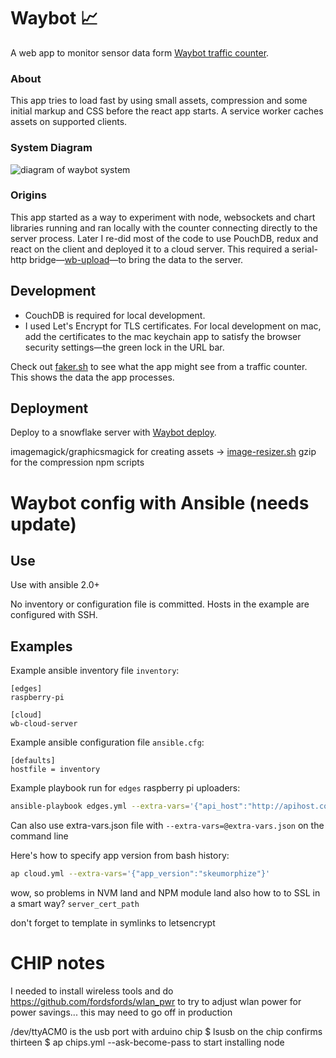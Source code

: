 # Waybot 📈

A web app to monitor sensor data form [Waybot traffic counter](https://github.com/johnelliott/wb-counter).

### About
This app tries to load fast by using small assets, compression and some initial markup and CSS before the react app starts. A service worker caches assets on supported clients.

### System Diagram
![diagram of waybot system](https://github.com/johnelliott/wb-web/blob/master/2016-system.jpeg "Waybot system 2016")

### Origins
This app started as a way to experiment with node, websockets and chart libraries running  and ran locally with the counter connecting directly to the server process. Later I re-did most of the code to use PouchDB, redux and react on the client and deployed it to a cloud server. This required a serial-http bridge—[wb-upload](https://github.com/johnelliott/wb-upload)—to bring the data to the server.

## Development
- CouchDB is required for local development.
- I used Let's Encrypt for TLS certificates. For local development on mac, add the certificates to the mac keychain app to satisfy the browser security settings—the green lock in the URL bar.

Check out [faker.sh](https://github.com/johnelliott/wb-web/blob/master/faker.sh) to see what the app might see from a traffic counter. This shows the data the app processes.

## Deployment
Deploy to a snowflake server with [Waybot deploy](https://github.com/johnelliott/wb-deploy).

imagemagick/graphicsmagick for creating assets -> [image-resizer.sh](https://github.com/johnelliott/wb-web/blob/master/image-resizer.sh)
gzip for the compression npm scripts

# Waybot config with Ansible (needs update)

## Use
Use with ansible 2.0+

No inventory or configuration file is committed. 
Hosts in the example are configured with SSH.

## Examples
Example ansible inventory file `inventory`:
```
[edges]
raspberry-pi

[cloud]
wb-cloud-server
```

Example ansible configuration file `ansible.cfg`:
```
[defaults]
hostfile = inventory
```

Example playbook run for `edges` raspberry pi uploaders:
```bash
ansible-playbook edges.yml --extra-vars='{"api_host":"http://apihost.cool:1337/api","serial_port":"/dev/ttyACM1"}'
```
Can also use extra-vars.json file with `--extra-vars=@extra-vars.json` on the command line

Here's how to specify app version from bash history:
```bash
ap cloud.yml --extra-vars='{"app_version":"skeumorphize"}'
```

wow, so problems in NVM land and NPM module land
also how to to SSL in a smart way? `server_cert_path`

don't forget to template in symlinks to letsencrypt

# CHIP notes
 I needed to install wireless tools and do https://github.com/fordsfords/wlan_pwr to try to adjust wlan power for power savings... this may need to go off in production

/dev/ttyACM0 is the usb port with arduino
chip $ lsusb on the chip confirms
thirteen $ ap chips.yml --ask-become-pass to start installing node
